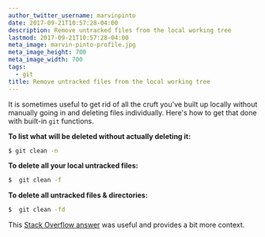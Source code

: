 ```yaml
---
author_twitter_username: marvinpinto
date: 2017-09-21T10:57:28-04:00
description: Remove untracked files from the local working tree
lastmod: 2017-09-21T10:57:28-04:00
meta_image: marvin-pinto-profile.jpg
meta_image_height: 700
meta_image_width: 700
tags:
  - git
title: Remove untracked files from the local working tree
---
```


It is sometimes useful to get rid of all the cruft you've built up locally
without manually going in and deleting files individually. Here's how to get
that done with built-in `git` functions.

**To list what will be deleted without actually deleting it:**
``` bash
$ git clean -n
```

**To delete all your local untracked files:**
``` bash
$  git clean -f
```

**To delete all untracked files & directories:**
``` bash
$  git clean -fd
```

This [Stack Overflow answer](https://stackoverflow.com/a/64966/1101070) was
useful and provides a bit more context.
